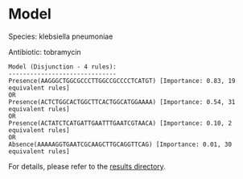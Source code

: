 
# Model

Species: klebsiella pneumoniae

Antibiotic: tobramycin

```
Model (Disjunction - 4 rules):
------------------------------
Presence(AAGGGCTGGCGCCCTTGGCCGCCCCTCATGT) [Importance: 0.83, 19 equivalent rules]
OR
Presence(ACTCTGGCACTGGCTTCACTGGCATGGAAAA) [Importance: 0.54, 31 equivalent rules]
OR
Presence(ACTATCTCATGATTGAATTTGAATCGTAACA) [Importance: 0.10, 2 equivalent rules]
OR
Absence(AAAAAGGTGAATCGCAAGCTTGCAGGTTCAG) [Importance: 0.01, 30 equivalent rules]

```

For details, please refer to the [results directory](../../../../../results/scm_b/klebsiella%20pneumoniae/tobramycin/repeat_8/).

